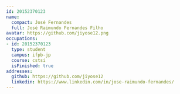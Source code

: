 ```yaml
---
id: 20152370123
name:
  compact: José Fernandes
  full: José Raimundo Fernandes Filho
avatar: https://github.com/jiyose12.png
occupations:
- id: 20152370123
  type: student
  campus: ifpb-jp
  course: cstsi
  isFinished: true
addresses:
  github: https://github.com/jiyose12
  linkedin: https://www.linkedin.com/in/jose-raimundo-fernandes/
---
```

